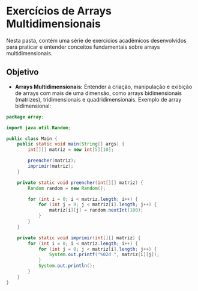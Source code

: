 # Exercícios de Arrays Multidimensionais

Nesta pasta, contém uma série de exercícios acadêmicos desenvolvidos para praticar e entender conceitos fundamentais sobre arrays multidimensionais.

## Objetivo

- **Arrays Multidimensionais:** Entender a criação, manipulação e exibição de arrays com mais de uma dimensão, como arrays bidimensionais (matrizes), tridimensionais e quadridimensionais. Exemplo de array bidimensional:

```java
package array;

import java.util.Random;

public class Main {
    public static void main(String[] args) {
        int[][] matriz = new int[5][10];

        preencher(matriz);
        imprimir(matriz);
    }

    private static void preencher(int[][] matriz) {
        Random random = new Random();

        for (int i = 0; i < matriz.length; i++) {
            for (int j = 0; j < matriz[i].length; j++) {
                matriz[i][j] = random.nextInt(100);
            }
        }
    }

    private static void imprimir(int[][] matriz) {
        for (int i = 0; i < matriz.length; i++) {
            for (int j = 0; j < matriz[i].length; j++) {
                System.out.printf("%02d ", matriz[i][j]);
            }
            System.out.println();
        }
    }
}
```
